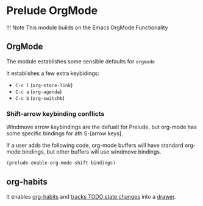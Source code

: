 # Prelude OrgMode

!!! Note
    This module builds on the Emacs OrgMode Functionality

## OrgMode

The module establishes some sensible defaults for `orgmode`

It establishes a few extra keybidings:

- `C-c l` (`org-store-link`)
- `C-c a` (`org-agenda`)
- `C-c b` (`org-switchb`)

### Shift-arrow keybinding conflicts

Windmove arrow keybindings are the defualt for Prelude, but org-mode has some
specific bindings for ath S-[arrow keys].

If a user adds the following code, org-mode buffers will have standard org-mode
bindings, but other buffers will use windmove bindings.

```lisp
(prelude-enable-org-mode-shift-bindings)
```

## org-habits

It enables [org-habits](https://orgmode.org/manual/Tracking-your-habits.html "org-habits") and [tracks TODO state changes](https://orgmode.org/manual/Tracking-TODO-state-changes.html "todo-state-changes") into a
[drawer](https://orgmode.org/manual/Drawers.html "org-drawers").
